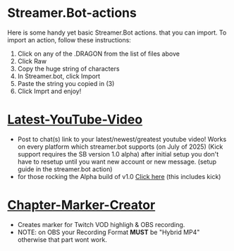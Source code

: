# Streamer.Bot-actions
Here is some handy yet basic Streamer.Bot actions. that you can import. To import an action, follow these instructions:

   1. Click on any of the .DRAGON from the list of files above
   2. Click Raw
   3. Copy the huge string of characters
   4. In Streamer.bot, click Import
   5. Paste the string you copied in (3)
   6. Click Imprt and enjoy!




# [Latest-YouTube-Video](https://github.com/KrasmiTheDragon/Streamer.Bot-actions/blob/main/Latest-YouTube-Video.DRAGON)
 - Post to chat(s) link to your latest/newest/greatest youtube video! Works on every platform which streamer.bot supports (on July of 2025) (Kick support requires the SB version 1.0 alpha) after initial setup you don't have to resetup until you want new account or new message. (setup guide in the streamer.bot action)
 - for those rocking the Alpha build of v1.0 [Click here](https://github.com/KrasmiTheDragon/Streamer.Bot-actions/blob/main/Latest-YouTube-Video_Alpha.DRAGON) (this includes kick)

# [Chapter-Marker-Creator](https://github.com/KrasmiTheDragon/Streamer.Bot-actions/blob/main/Chapter-Marker-Creator.DRAGON)
 - Creates marker for Twitch VOD highligh & OBS recording.
 - NOTE: on OBS your Recording Format **MUST** be "Hybrid MP4" otherwise that part wont work.
